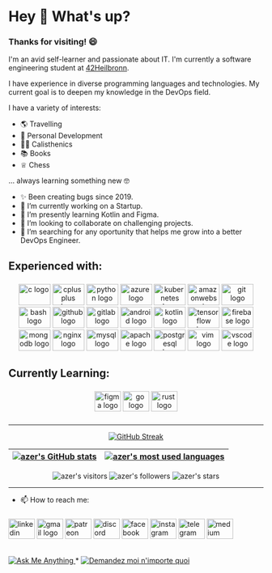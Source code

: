 <h1 align="left">Hey 👋 What's up?</h1>

### Thanks for visiting! 😄

I'm an avid self-learner and passionate about IT. I'm currently a software engineering student at [42Heilbronn](https://www.42heilbronn.de/en/).

I have experience in diverse programming languages and technologies. My current goal is to deepen my knowledge in the DevOps field.

I have a variety of interests:

   * 🌎  Travelling
   * 👨  Personal Development
   * 🏋️‍♂️  Calisthenics
   * 📚  Books 
   * ♕   Chess

... always learning something new 🤓

   - ✨ Been creating bugs since 2019.
   - 🔭 I’m currently working on a Startup.
   - 🌱 I’m presently learning Kotlin and Figma.
   - 👯 I’m looking to collaborate on challenging projects.
   - 🤔 I’m searching for any oportunity that helps me grow into a better DevOps Engineer.

<h2 align="left">Experienced with:</h2>

###

<div align="center">
  <img src="https://cdn.jsdelivr.net/gh/devicons/devicon/icons/c/c-original.svg" height="42" width="63" alt="c logo"  />
  <img src="https://cdn.jsdelivr.net/gh/devicons/devicon/icons/cplusplus/cplusplus-original.svg" height="42" width="63" alt="cplusplus logo"  />
  <img src="https://cdn.jsdelivr.net/gh/devicons/devicon/icons/python/python-original.svg" height="42" width="63" alt="python logo"  />
  <img src="https://cdn.jsdelivr.net/gh/devicons/devicon/icons/azure/azure-original.svg" height="42" width="63" alt="azure logo"  />
  <img src="https://cdn.jsdelivr.net/gh/devicons/devicon/icons/kubernetes/kubernetes-plain.svg" height="42" width="63" alt="kubernetes logo"  />
  <img src="https://cdn.jsdelivr.net/gh/devicons/devicon/icons/amazonwebservices/amazonwebservices-original.svg" height="42" width="63" alt="amazonwebservices logo"  />
  <img src="https://cdn.jsdelivr.net/gh/devicons/devicon/icons/git/git-original.svg" height="42" width="63" alt="git logo"  />
  <img src="https://cdn.jsdelivr.net/gh/devicons/devicon/icons/bash/bash-original.svg" height="42" width="63" alt="bash logo"  />
  <img src="https://cdn.jsdelivr.net/gh/devicons/devicon/icons/github/github-original.svg" height="42" width="63" alt="github logo"  />
  <img src="https://cdn.jsdelivr.net/gh/devicons/devicon/icons/gitlab/gitlab-original.svg" height="42" width="63" alt="gitlab logo"  />
  <img src="https://cdn.jsdelivr.net/gh/devicons/devicon/icons/android/android-original.svg" height="42" width="63" alt="android logo"  />
  <img src="https://cdn.jsdelivr.net/gh/devicons/devicon/icons/kotlin/kotlin-original.svg" height="42" width="63" alt="kotlin logo"  />
  <img src="https://cdn.jsdelivr.net/gh/devicons/devicon/icons/tensorflow/tensorflow-original.svg" height="42" width="63" alt="tensorflow logo"  />
  <img src="https://cdn.jsdelivr.net/gh/devicons/devicon/icons/firebase/firebase-plain.svg" height="42" width="63" alt="firebase logo"  />
  <img src="https://cdn.jsdelivr.net/gh/devicons/devicon/icons/mongodb/mongodb-original.svg" height="42" width="63" alt="mongodb logo"  />
  <img src="https://cdn.jsdelivr.net/gh/devicons/devicon/icons/nginx/nginx-original.svg" height="42" width="63" alt="nginx logo"  />
  <img src="https://cdn.jsdelivr.net/gh/devicons/devicon/icons/mysql/mysql-original.svg" height="42" width="63" alt="mysql logo"  />
  <img src="https://cdn.jsdelivr.net/gh/devicons/devicon/icons/apache/apache-original.svg" height="42" width="63" alt="apache logo"  />
  <img src="https://cdn.jsdelivr.net/gh/devicons/devicon/icons/postgresql/postgresql-original.svg" height="42" width="63" alt="postgresql logo"  />
  <img src="https://cdn.jsdelivr.net/gh/devicons/devicon/icons/vim/vim-original.svg" height="42" width="63" alt="vim logo"  />
  <img src="https://cdn.jsdelivr.net/gh/devicons/devicon/icons/vscode/vscode-original.svg" height="42" width="63" alt="vscode logo"  />
</div>

###

<h2 align="left">Currently Learning:</h2>

###

<div align="center">
  <img src="https://cdn.jsdelivr.net/gh/devicons/devicon/icons/figma/figma-original.svg" height="40" width="52" alt="figma logo"  />
  <img src="https://cdn.jsdelivr.net/gh/devicons/devicon/icons/go/go-original.svg" height="40" width="52" alt="go logo"  />
  <img src="https://cdn.jsdelivr.net/gh/devicons/devicon/icons/rust/rust-plain.svg" height="40" width="52" alt="rust logo"  />
</div>

###

---

<div align="center">
	
[![GitHub Streak](https://streak-stats.demolab.com?user=AzerSD&theme=buefy-dark)](https://git.io/streak-stats)

| [![azer's GitHub stats](https://github-readme-stats.vercel.app/api?username=AzerSD&count_private=true&show_icons=true&hide=issues&hide_border=true&theme=jolly)](https://github.com/appinha?tab=repositories) | [![azer's most used languages](https://github-readme-stats.vercel.app/api/top-langs/?username=AzerSD&layout=compact&hide_border=true&theme=jolly)](https://github.com/AzerSD?tab=repositories) |
|:-:|:-:|
	
</div>

<p align="center">
	<img alt="azer's visitors" src="https://komarev.com/ghpvc/?username=AzerSD&color=8c36db&style=flat&label=visitors" />
	<img alt="azer's followers" src="https://img.shields.io/github/followers/AzerSD?color=blueviolet" />
	<img alt="azer's stars" src="https://img.shields.io/github/stars/AzerSD?color=blueviolet" />
</p>

---

 - 📫 How to reach me:
###

<div align="left">
  <img src="https://raw.githubusercontent.com/maurodesouza/profile-readme-generator/master/src/assets/icons/social/linkedin/default.svg" width="52" height="40" alt="linkedin logo"  />
  <img src="https://raw.githubusercontent.com/maurodesouza/profile-readme-generator/master/src/assets/icons/social/gmail/default.svg" width="52" height="40" alt="gmail logo"  />
  <img src="https://raw.githubusercontent.com/maurodesouza/profile-readme-generator/master/src/assets/icons/social/patreon/default.svg" width="52" height="40" alt="patreon logo"  />
  <img src="https://raw.githubusercontent.com/maurodesouza/profile-readme-generator/master/src/assets/icons/social/discord/default.svg" width="52" height="40" alt="discord logo"  />
  <img src="https://raw.githubusercontent.com/maurodesouza/profile-readme-generator/master/src/assets/icons/social/facebook/default.svg" width="52" height="40" alt="facebook logo"  />
  <img src="https://raw.githubusercontent.com/maurodesouza/profile-readme-generator/master/src/assets/icons/social/instagram/default.svg" width="52" height="40" alt="instagram logo"  />
  <img src="https://raw.githubusercontent.com/maurodesouza/profile-readme-generator/master/src/assets/icons/social/telegram/default.svg" width="52" height="40" alt="telegram logo"  />
  <img src="https://raw.githubusercontent.com/maurodesouza/profile-readme-generator/master/src/assets/icons/social/medium/default.svg" width="52" height="40" alt="medium logo"  />
</div>
<br>
<p align="left">
	<a href="mailto:sioudazer8@gmail.com">
		<img alt="Ask Me Anything" src="https://img.shields.io/badge/-Ask_me_anything-blueviolet?style=flat&logo=Gmail&logoColor=white&link=mailto:sioudazer8@gmail.com" />
	</a>
	<span> * </span>
	<a href="mailto:sioudazer8@gmail.com">
		<img alt="Demandez moi n'importe quoi" src="https://img.shields.io/badge/-Demandez_moi_n'%20importe_quoi-blueviolet?style=flat&logo=Gmail&logoColor=white&link=mailto:sioudazer8@gmail.com" />
	</a>
</p>
